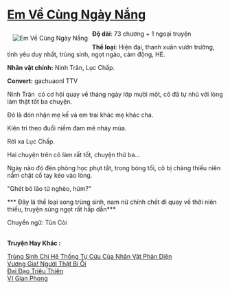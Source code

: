 <a href="https://utruyen.com/em-ve-cung-ngay-nang/15537/" title="Em Về Cùng Ngày Nắng"><h1>Em Về Cùng Ngày Nắng</h1></a><div style="display:table"><img align="right" style="float: left; padding: 10px;" src="https://utruyen.com/images/story/200x260/em-ve-cung-ngay-nang.jpg" alt="Em Về Cùng Ngày Nắng"><b>Độ dài</b>: 73 chương + 1 ngoại truyện<p></p><b>Thể loại</b>: Hiện đại, thanh xuân vườn trường, tình yêu duy nhất, trùng sinh, ngọt ngào, cảm động, HE.<p></p><b>Nhân vật chính:</b> Ninh Trăn, Lục Chấp.<p></p><b>Convert:</b> gachuaonl TTV<p></p>Ninh Trăn  có cơ hội quay về tháng ngày lớp mười một, cô đã tự nhủ với lòng làm thật tốt ba chuyện.<p></p>Đó là đón nhận mẹ kế và em trai khác mẹ khác cha.<p></p>Kiên trì theo đuổi niềm đam mê nhảy múa.<p></p>Rời xa Lục Chấp.<p></p>Hai chuyện trên cô làm rất tốt, chuyện thứ ba...<p></p>Ngày nào đó đèn phòng học phụt tắt, trong bóng tối, cô bị chàng thiếu niên nắm chặt cổ tay kéo vào lòng.<p></p>"Ghét bỏ lão tử nghèo, hửm?"<p></p>*** Đây là thể loại song trùng sinh, nam nữ chính chết đi quay về thời niên thiếu, truyện sủng ngọt rất hấp dẫn***<p></p>Chuyển ngữ: Tũn Còi</div><p><br><b>Truyện Hay Khác :</b></p><a href="https://utruyen.com/trung-sinh-chi-he-thong-tu-cuu-cua-nhan-vat-phan-dien/13716/" alt="Trùng Sinh Chi Hệ Thống Tự Cứu Của Nhân Vật Phản Diện">Trùng Sinh Chi Hệ Thống Tự Cứu Của Nhân Vật Phản Diện</a><br/><a href="https://github.com/quanluxury/truyenhot/tree/master/truyenhay/8739/" alt="Vương Gia! Ngươi Thật Bỉ Ổi">Vương Gia! Ngươi Thật Bỉ Ổi</a><br/><a href="https://github.com/quanluxury/ngontinhhot/tree/master/truyenhay/17593/" alt="Đại Đạo Triêu Thiên">Đại Đạo Triêu Thiên</a><br/><a href="https://www.wattpad.com/story/198695744-v%C4%A9-gian-phong" alt="Vĩ Gian Phong">Vĩ Gian Phong</a><br/>